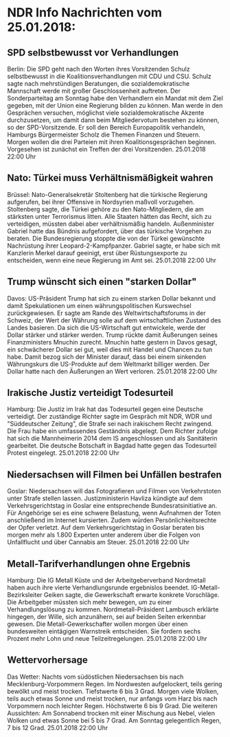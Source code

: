 # NDR Info Nachrichten vom 25.01.2018:


## SPD selbstbewusst vor Verhandlungen
Berlin: Die SPD geht nach den Worten ihres Vorsitzenden Schulz selbstbewusst in die Koalitionsverhandlungen mit CDU und CSU. Schulz sagte nach mehrstündigen Beratungen, die sozialdemokratische Mannschaft werde mit großer Geschlossenheit auftreten. Der Sonderparteitag am Sonntag habe den Verhandlern ein Mandat mit dem Ziel gegeben, mit der Union eine Regierung bilden zu können. Man werde in den Gesprächen versuchen, möglichst viele sozialdemokratische Akzente durchzusetzen, um damit dann beim Mitgliedervotum bestehen zu können, so der SPD-Vorsitzende. Er soll den Bereich  Europapolitik verhandeln, Hamburgs Bürgermeister Scholz die Themen Finanzen und Steuern. Morgen wollen die drei Parteien mit ihren Koalitionsgesprächen beginnen. Vorgesehen ist zunächst ein Treffen der drei Vorsitzenden. 25.01.2018 22:00 Uhr 

## Nato: Türkei muss Verhältnismäßigkeit wahren
Brüssel:	Nato-Generalsekretär Stoltenberg hat die türkische Regierung aufgerufen, bei ihrer Offensive in Nordsyrien maßvoll vorzugehen. Stoltenberg sagte, die Türkei gehöre zu den Nato-Mitgliedern, die am stärksten unter Terrorismus litten. Alle Staaten hätten das Recht, sich zu verteidigen, müssten dabei aber verhältnismäßig handeln. Außenminister Gabriel hatte das Bündnis aufgefordert, über das türkische Vorgehen zu beraten. Die Bundesregierung stoppte die von der Türkei gewünschte Nachrüstung ihrer Leopard-2-Kampfpanzer. Gabriel sagte, er habe sich mit Kanzlerin Merkel darauf geeinigt, erst über Rüstungsexporte zu entscheiden, wenn eine neue Regierung im Amt sei. 25.01.2018 22:00 Uhr 

## Trump wünscht sich einen "starken Dollar"
Davos: US-Präsident Trump hat sich zu einem starken Dollar bekannt und damit Spekulationen um einen währungspolitischen Kurswechsel zurückgewiesen. Er sagte am Rande des Weltwirtschaftsforums in der Schweiz, der Wert der Währung solle auf dem wirtschaftlichen Zustand des Landes basieren. Da sich die US-Wirtschaft gut entwickele, werde der Dollar stärker und stärker werden. Trump rückte damit Äußerungen seines Finanzministers Mnuchin zurecht. Mnuchin hatte gestern in Davos gesagt, ein schwächerer Dollar sei gut, weil dies mit Handel und Chancen zu tun habe. Damit bezog sich der Minister darauf, dass bei einem sinkenden Währungskurs die US-Produkte auf dem Weltmarkt billiger werden. Der Dollar hatte nach den Äußerungen an Wert verloren. 25.01.2018 22:00 Uhr 

## Irakische Justiz verteidigt Todesurteil
Hamburg: Die Justiz im Irak hat das Todesurteil gegen eine Deutsche verteidigt. Der zuständige Richter sagte im Gespräch mit NDR, WDR und "Süddeutscher Zeitung", die Strafe sei nach irakischem Recht zwingend. Die Frau habe ein umfassendes Geständnis abgelegt. Dem Richter zufolge hat sich die Mannheimerin 2014 dem IS angeschlossen und als Sanitäterin gearbeitet. Die deutsche Botschaft in Bagdad hatte gegen das Todesurteil Protest eingelegt. 25.01.2018 22:00 Uhr 

## Niedersachsen will Filmen bei Unfällen bestrafen
Goslar:	Niedersachsen will das Fotografieren und Filmen von Verkehrstoten unter Strafe stellen lassen. Justizministerin Havliza kündigte auf dem Verkehrsgerichtstag in Goslar eine entsprechende Bundesratsinitiative an. Für Angehörige sei es eine schwere Belastung, wenn Aufnahmen der Toten anschließend im Internet kursierten. Zudem würden Persönlichkeitsrechte der Opfer verletzt. Auf dem Verkehrsgerichtstag in Goslar beraten bis morgen mehr als 1.800 Experten unter anderem über die Folgen von Unfallflucht und über Cannabis am Steuer. 25.01.2018 22:00 Uhr 

## Metall-Tarifverhandlungen ohne Ergebnis
Hamburg:	Die IG Metall Küste und der Arbeitgeberverband Nordmetall haben auch ihre vierte Verhandlungsrunde ergebnislos beendet. IG-Metall-Bezirksleiter Geiken sagte, die Gewerkschaft erwarte konkrete Vorschläge. Die Arbeitgeber müssten sich mehr bewegen, um zu einer Verhandlungslösung zu kommen. Nordmetall-Präsident Lambusch erklärte hingegen, der Wille, sich anzunähern, sei auf beiden Seiten erkennbar gewesen. Die Metall-Gewerkschafter wollen morgen über einen bundesweiten eintägigen Warnstreik entscheiden. Sie fordern sechs Prozent mehr Lohn und neue Teilzeitregelungen. 25.01.2018 22:00 Uhr 

## Wettervorhersage
Das Wetter:
Nachts vom südöstlichen Niedersachsen bis nach Mecklenburg-Vorpommern Regen. Im Nordwesten aufgelockert, teils gering bewölkt und meist trocken. Tiefstwerte 6 bis 3 Grad. Morgen viele Wolken, teils auch etwas Sonne und meist trocken, nur anfangs vom Harz bis nach Vorpommern noch leichter Regen. Höchstwerte 6 bis 9 Grad. Die weiteren Aussichten: Am Sonnabend trocken mit einer Mischung aus Nebel, vielen Wolken und etwas Sonne bei 5 bis 7 Grad. Am Sonntag gelegentlich Regen, 7 bis 12 Grad. 25.01.2018 22:00 Uhr 
